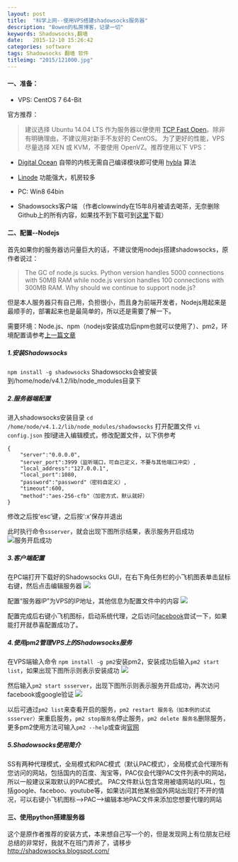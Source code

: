 ```yaml
---
layout: post
title:  "科学上网--使用VPS搭建shadowsocks服务器"
description: "Bowen的私房博客，记录一切"
keywords: Shadowsocks,翻墙
date:   2015-12-10 15:26:42
categories: software
tags: Shadowsocks 翻墙 软件
titleimg: "2015/121000.jpg"
---
```


#### 一、准备：
- VPS: CentOS 7 64-Bit

官方推荐：

> 建议选择 Ubuntu 14.04 LTS 作为服务器以便使用 [TCP Fast Open](https://github.com/shadowsocks/shadowsocks/wiki/TCP-Fast-Open)。除非有明确理由，不建议用对新手不友好的 CentOS。
为了更好的性能，VPS 尽量选择 XEN 或 KVM，不要使用 OpenVZ。推荐使用以下 VPS：
- [Digital Ocean](https://www.digitalocean.com/?refcode=b1cddd149721) 自带的内核无需自己编译模块即可使用 [hybla](https://github.com/shadowsocks/shadowsocks/wiki/Optimizing-Shadowsocks) 算法
- [Linode](https://www.linode.com/?r=e7932c8b03f9abc8aab71663b90b689a676402d1) 功能强大，机房较多

- PC: Win8 64bin
- Shadowsocks客户端 （作者clowwindy在15年8月被请去喝茶，无奈删除Github上的所有内容，如果找不到下载可到[这里](http://pan.baidu.com/s/1jG5u1P8)下载）

#### 二、配置--Nodejs

首先如果你的服务器访问量巨大的话，不建议使用nodejs搭建shadowsocks，原作者说过：

> The GC of node.js sucks.
Python version handles 5000 connections with 50MB RAM while node.js version handles 100 connections with 300MB RAM. Why should we continue to support node.js?

但是本人服务器只有自己用，负担很小，而且身为前端开发者，Nodejs用起来是最顺手的，部署起来也是最简单的，所以还是需要了解一下。

需要环境：Node.js、npm（nodejs安装成功后npm也就可以使用了）、pm2，环境配置请参考[上一篇文章](http://zbw.name/blog/2015/10/08/aliyun-nodejs/)

##### 1.安装Shadowsocks
`npm install -g shadowsocks`
Shadowsocks会被安装到/home/node/v4.1.2/lib/node_modules目录下
##### 2.服务器端配置
进入shadowsocks安装目录
`cd /home/node/v4.1.2/lib/node_modules/shadowsocks`
打开配置文件
`vi config.json`
按I键进入编辑模式，修改配置文件，以下供参考

```
{
    "server":"0.0.0.0",
    "server_port":3999（监听端口，可自己定义，不要与其他端口冲突）,
    "local_address":"127.0.0.1",
    "local_port":1080,
    "password":"password"（密码自定义）,
    "timeout":600,
    "method":"aes-256-cfb"（加密方式，默认就好）
}
```

修改之后按‘esc’键，之后按‘:x’保存并退出

此时执行命令`ssserver`，就会出现下图所示结果，表示服务开启成功
![服务开启成功](http://bowen-blog.b0.upaiyun.com/img/2015/121001.png)

##### 3.客户端配置
在PC端打开下载好的Shadowsocks GUI，在右下角任务栏的小飞机图表单击鼠标右键，然后点击编辑服务器
![](http://bowen-blog.b0.upaiyun.com/img/2015/121002.png)

配置“服务器IP”为VPS的IP地址，其他信息为配置文件中的内容
![](http://bowen-blog.b0.upaiyun.com/img/2015/121003.png)

配置完成后右键小飞机图标，启动系统代理，之后访问[facebook](https://www.facebook.com)尝试一下，如果能打开就恭喜配置成功了。

##### 4.使用pm2管理VPS上的Shadowsocks服务
在VPS端输入命令 `npm install -g pm2`安装pm2，安装成功后输入`pm2 start list`，如果出现下图所示则表示安装成功
![](http://bowen-blog.b0.upaiyun.com/img/2015/121004.png)

然后输入`pm2 start ssserver`，出现下图所示则表示服务开启成功，再次访问facebook或google验证
![](http://bowen-blog.b0.upaiyun.com/img/2015/121005.png)

以后可通过`pm2 list`来查看开启的服务，`pm2 restart 服务名（如本例的试试ssserver）`来重启服务，`pm2 stop服务名`停止服务，`pm2 delete 服务名`删除服务，更多pm2使用方法可输入`pm2 --help`或查询[官网](http://pm2.keymetrics.io/)

##### 5.Shadowsocks使用简介
SS有两种代理模式，全局模式和PAC模式（默认PAC模式），全局模式会代理所有您访问的网站，包括国内的百度、淘宝等，PAC仅会代理PAC文件列表中的网站，所以一般建议采取默认的PAC模式。
PAC文件默认包含常用被墙网站的URL，包括google、faceboo、youtube等，如果访问其他某些国外网站出现打不开的情况，可以右键小飞机图标-->PAC-->编辑本地PAC文件来添加您想要代理的网站




#### 三、使用python搭建服务器
这个是原作者推荐的安装方式，本来想自己写一个的，但是发现网上有位朋友已经总结的非常好，我就不在班门弄斧了，请移步 http://shadowsocks.blogspot.com/
